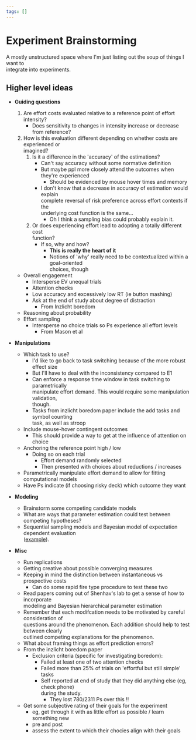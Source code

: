 ```yaml
---
tags: []
---
```

   
# Experiment Brainstorming   
   
A mostly unstructured space where I'm just listing out the soup of things I want to   
integrate into experiments.   
   
## Higher level ideas   
   
* **Guiding questions**   
    1. Are effort costs evaluated relative to a reference point of effort intensity?   
        * Does sensitivity to changes in intensity increase or decrease from reference?   
    2. How is this evaluation different depending on whether costs are experienced or   
       imagined?    
        1. Is it a difference in the 'accuracy' of the estimations?   
            * Can't say accuracy without some normative definition   
            * But maybe ppl more closely attend the outcomes when they're experienced   
                * Should be evidenced by mouse hover times and memory   
            * I don't know that a decrease in accuracy of estimation would explain   
                complete reversal of risk preference across effort contexts if the   
                underlying cost function is the same...   
                * Oh I think a sampling bias could probably explain it.   
        2. Or does experiencing effort lead to adopting a totally different cost   
            function?   
            * If so, why and how?   
                * **This is really the heart of it**   
                * Notions of 'why' really need to be contextualized within a goal-oriented   
                    choices, though   
    * Overall engagement   
        * Intersperse EV unequal trials   
        * Attention checks   
        * Low accuracy and excessively low RT (ie button mashing)   
        * Ask at the end of study about degree of distraction   
            * From Inzlicht boredom   
    * Reasoning about probability   
    * Effort sampling   
        * Intersperse no choice trials so Ps experience all effort levels   
            * From Mason et al   
   
* **Manipulations**   
    * Which task to use?   
        * I'd like to go back to task switching because of the more robust effect size   
        * But I'll have to deal with the inconsistency compared to E1   
        * Can enforce a response time window in task switching to parametrically   
            manipulate effort demand. This would require some manipulation validation,   
            though.   
        * Tasks from inzlicht boredom paper include the add tasks and symbol counting   
            task, as well as stroop   
    * Include mouse-hover contingent outcomes   
        * This should provide a way to get at the influence of attention on choice   
    * Anchoring the reference point high / low   
        * Doing so on each trial   
            * Effort demand randomly selected   
            * Then presented with choices about reductions / increases   
    * Parametrically manipulate effort demand to allow for fitting computational models   
    * Have Ps indicate (if choosing risky deck) which outcome they want   
   
* **Modeling**   
    * Brainstorm some competing candidate models   
    * What are ways that parameter estimation could test between competing hypotheses?   
    * Sequential sampling models and Bayesian model of expectation dependent evaluation   
        ([example](https://psyarxiv.com/2sqyt/)).   
   
* **Misc**   
    * Run replications   
    * Getting creative about possible converging measures   
    * Keeping in mind the distinction between instantaneous vs prospective costs   
        * Can do some rapid fire type procedure to test these two   
    * Read papers coming out of Shenhav's lab to get a sense of how to incorporate   
        modeling and Bayesian hierarchical parameter estimation   
    * Remember that each modifcation needs to be motivated by careful consideration of   
        questions around the phenomenon. Each addition should help to test between clearly   
        outlined competing explanations for the phenomenon.   
    * What about framing things as effort prediction errors?   
    * From the inzlicht boredom paper   
        * Exclusion criteria (specific for investigating boredom):   
            * Failed at least one of two attention checks   
            * Failed more than 25% of trials on 'effortful but still simple' tasks   
            * Self reported at end of study that they did anything else (eg, check phone)   
                during the study.   
                * They lost 780/2311 Ps over this !!   
    * Get some subjective rating of their goals for the experiment   
        * eg, get through it with as little effort as possible / learn something new   
        * pre and post   
        * assess the extent to which their chocies align with their goals